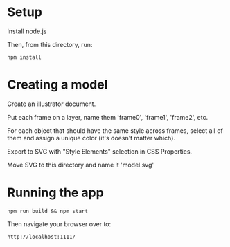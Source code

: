 
# Setup

Install node.js

Then, from this directory, run:

    npm install


# Creating a model

Create an illustrator document.

Put each frame on a layer, name them 'frame0', 'frame1', 'frame2', etc.

For each object that should have the same style across frames, select all of them and assign a unique color (it's doesn't matter which).

Export to SVG with "Style Elements" selection in CSS Properties.

Move SVG to this directory and name it 'model.svg'


# Running the app

    npm run build && npm start

Then navigate your browser over to:

    http://localhost:1111/